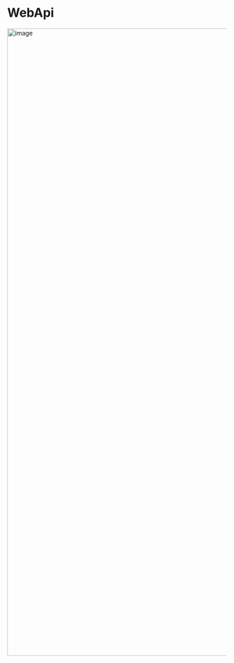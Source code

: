 # WebApi

<img width="1440" alt="image" src="https://user-images.githubusercontent.com/111705295/196952216-9479c994-c8b4-4219-8331-451d7f362256.png">
